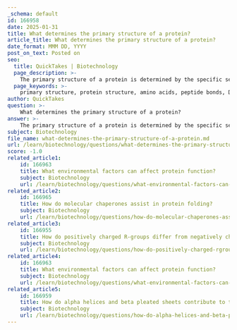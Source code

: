 ```yaml
---
_schema: default
id: 166958
date: 2025-01-31
title: What determines the primary structure of a protein?
article_title: What determines the primary structure of a protein?
date_format: MMM DD, YYYY
post_on_text: Posted on
seo:
  title: QuickTakes | Biotechnology
  page_description: >-
    The primary structure of a protein is determined by the specific sequence of amino acids linked by peptide bonds, encoded by DNA, crucial for protein function and structure.
  page_keywords: >-
    primary structure, protein structure, amino acids, peptide bonds, DNA, protein synthesis, messenger RNA, transcription, translation, mutations, protein function, three-dimensional shape
author: QuickTakes
question: >-
    What determines the primary structure of a protein?
answer: >-
    The primary structure of a protein is determined by the specific sequence of amino acids that are linked together by covalent peptide bonds. This sequence is encoded by the DNA of a cell, which instructs the cell to assemble amino acids in a particular order during the process of protein synthesis. The primary structure is crucial because it ultimately dictates the protein's three-dimensional shape and function.\n\nTo elaborate, the process begins with the transcription of a gene into messenger RNA (mRNA), which is then translated into a sequence of amino acids. Each amino acid is represented by a three-letter abbreviation, and the sequence is written from the N-terminus (the amino end) to the C-terminus (the carboxyl end). For example, a primary structure might be represented as Gly-His-Lys, indicating that glycine is the first amino acid, followed by histidine and lysine.\n\nThe primary structure is not only a linear sequence but also serves as the foundation for higher levels of protein structure, including secondary, tertiary, and quaternary structures. Changes in the DNA sequence, such as mutations, can disrupt the primary structure, potentially leading to altered protein function or stability.\n\nIn summary, the primary structure of a protein is determined by the sequence of amino acids, which is dictated by the genetic information encoded in DNA. This sequence is critical for the protein's eventual shape and function.
subject: Biotechnology
file_name: what-determines-the-primary-structure-of-a-protein.md
url: /learn/biotechnology/questions/what-determines-the-primary-structure-of-a-protein
score: -1.0
related_article1:
    id: 166963
    title: What environmental factors can affect protein function?
    subject: Biotechnology
    url: /learn/biotechnology/questions/what-environmental-factors-can-affect-protein-function
related_article2:
    id: 166965
    title: How do molecular chaperones assist in protein folding?
    subject: Biotechnology
    url: /learn/biotechnology/questions/how-do-molecular-chaperones-assist-in-protein-folding
related_article3:
    id: 166955
    title: How do positively charged R-groups differ from negatively charged R-groups?
    subject: Biotechnology
    url: /learn/biotechnology/questions/how-do-positively-charged-rgroups-differ-from-negatively-charged-rgroups
related_article4:
    id: 166963
    title: What environmental factors can affect protein function?
    subject: Biotechnology
    url: /learn/biotechnology/questions/what-environmental-factors-can-affect-protein-function
related_article5:
    id: 166959
    title: How do alpha helices and beta pleated sheets contribute to the secondary structure of proteins?
    subject: Biotechnology
    url: /learn/biotechnology/questions/how-do-alpha-helices-and-beta-pleated-sheets-contribute-to-the-secondary-structure-of-proteins
---
```


&nbsp;